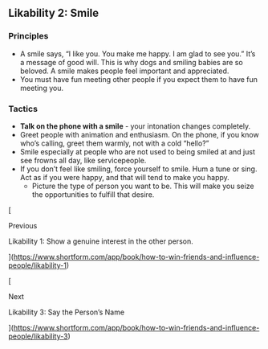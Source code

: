 ## Likability 2: Smile

### Principles

- A smile says, “I like you. You make me happy. I am glad to see you.” It’s a message of good will. This is why dogs and smiling babies are so beloved. A smile makes people feel important and appreciated.
- You must have fun meeting other people if you expect them to have fun meeting you.

### Tactics

- **Talk on the phone with a smile** - your intonation changes completely.
- Greet people with animation and enthusiasm. On the phone, if you know who’s calling, greet them warmly, not with a cold “hello?”
- Smile especially at people who are not used to being smiled at and just see frowns all day, like servicepeople.
- If you don’t feel like smiling, force yourself to smile. Hum a tune or sing. Act as if you were happy, and that will tend to make you happy.
    - Picture the type of person you want to be. This will make you seize the opportunities to fulfill that desire.

[

Previous

Likability 1: Show a genuine interest in the other person.

](https://www.shortform.com/app/book/how-to-win-friends-and-influence-people/likability-1)

[

Next

Likability 3: Say the Person’s Name

](https://www.shortform.com/app/book/how-to-win-friends-and-influence-people/likability-3)